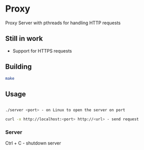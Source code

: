 # Proxy
Proxy Server with pthreads for handling HTTP requests

## Still in work
* Support for HTTPS requests

## Building 
```bash
make
```

## Usage
```bash

./server <port> - on Linux to open the server on port

curl -x http://localhost:<port> http://<url> - send request
```

### Server
Ctrl + C -  shutdown server
